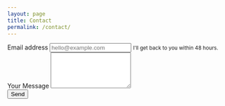 ```yaml
---
layout: page
title: Contact
permalink: /contact/
---
```


<form action="https://formspree.io/james.a.roland@gmail.com"
method="POST">
<input type="hidden" name="_next" value="{{ site.url }}/thanks" />
<div class="form-group">
	<label for="exampleInputEmail1">Email address</label>
	<input type="email" class="form-control" id="exampleInputEmail1" aria-describedby="emailHelp" placeholder="hello@example.com" name="_replyTo" required>
	<small id="emailHelp" class="form-text text-muted">I'll get back to you within 48 hours.</small>
</div>
<div class="form-group">
	<label for="exampleTextarea">Your Message</label>
	<textarea class="form-control" id="exampleTextarea" rows="5" name="_message" required></textarea>
</div>
<button type="submit" class="btn btn-primary">Send</button>
</form>

